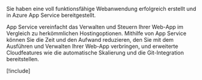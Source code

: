 Sie haben eine voll funktionsfähige Webanwendung erfolgreich erstellt und in Azure App Service bereitgestellt.

App Service vereinfacht das Verwalten und Steuern Ihrer Web-App im Vergleich zu herkömmlichen Hostingoptionen. Mithilfe von App Service können Sie die Zeit und den Aufwand reduzieren, den Sie mit dem Ausführen und Verwalten Ihrer Web-App verbringen, und erweiterte Cloudfeatures wie die automatische Skalierung und die Git-Integration bereitstellen.

[!include[](../../../includes/azure-sandbox-cleanup.md)]